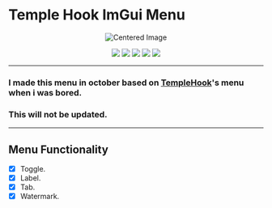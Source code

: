 # Temple Hook ImGui Menu

<p align="center">
  <img src="https://github.com/user-attachments/assets/26bece54-3a54-4468-ae9d-b992bf3ce32d" alt="Centered Image">
</p>

<p align="center">
  <img src="https://img.shields.io/badge/C%2B%2B-00599C?style=for-the-badge&logo=c%2B%2B&logoColor=white">
  <img src="https://img.shields.io/badge/Visual_Studio-5C2D91?style=for-the-badge&logo=visual%20studio&logoColor=white">
  <img src="https://img.shields.io/badge/Windows-0078D6?style=for-the-badge&logo=windows&logoColor=white">
  <img src="https://img.shields.io/badge/license-GPL_3.0-blue?style=for-the-badge&logo=&logoColor=whit">
  <img src="https://img.shields.io/badge/ImGui-lightblue?style=for-the-badge&logo=&logoColor=whit">
</p>

----------------------------------
### I made this menu in october based on [TempleHook](https://github.com/notbemji/templehook)'s menu when i was bored.
### This will not be updated.

----------------------------------

## Menu Functionality
- [x] Toggle.
- [x] Label.
- [x] Tab.
- [x] Watermark.
